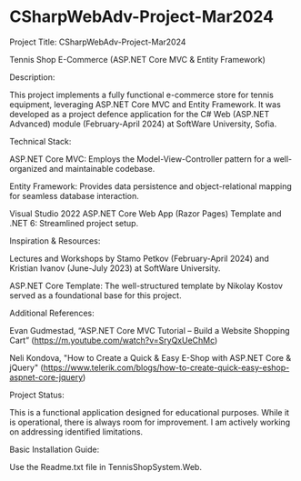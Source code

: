 # CSharpWebAdv-Project-Mar2024

Project Title: CSharpWebAdv-Project-Mar2024

Tennis Shop E-Commerce (ASP.NET Core MVC & Entity Framework)

Description:

This project implements a fully functional e-commerce store for tennis equipment, leveraging ASP.NET Core MVC and Entity Framework. It was developed as a project defence application for the C# Web (ASP.NET Advanced) module (February-April 2024) at SoftWare University, Sofia.

Technical Stack:

ASP.NET Core MVC: Employs the Model-View-Controller pattern for a well-organized and maintainable codebase.

Entity Framework: Provides data persistence and object-relational mapping for seamless database interaction.

Visual Studio 2022 ASP.NET Core Web App (Razor Pages) Template and .NET 6: Streamlined project setup.

Inspiration & Resources:

Lectures and Workshops by Stamo Petkov (February-April 2024) and Kristian Ivanov (June-July 2023) at SoftWare University.

ASP.NET Core Template: The well-structured template by Nikolay Kostov served as a foundational base for this project.

Additional References:

Evan Gudmestad, “ASP.NET Core MVC Tutorial – Build a Website Shopping Cart” (https://m.youtube.com/watch?v=SryQxUeChMc)

Neli Kondova, "How to Create a Quick & Easy E-Shop with ASP.NET Core & jQuery" (https://www.telerik.com/blogs/how-to-create-quick-easy-eshop-aspnet-core-jquery)

Project Status:

This is a functional application designed for educational purposes. While it is operational, there is always room for improvement. I am actively working on addressing identified limitations.

Basic Installation Guide:

Use the Readme.txt file in TennisShopSystem.Web.

